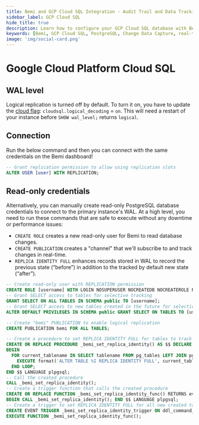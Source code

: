 ```yaml
---
title: Bemi and GCP Cloud SQL Integration - Audit Trail and Data Tracking
sidebar_label: GCP Cloud SQL
hide_title: true
description: Learn how to configure your GCP Cloud SQL database with Bemi for real-time data tracking using Change Data Capture (CDC). Includes detailed setup instructions for connections and WAL levels.
keywords: [Bemi, GCP Cloud SQL, PostgreSQL, Change Data Capture, real-time data tracking, audit trail, WAL, logical replication]
image: 'img/social-card.png'
---
```


# Google Cloud Platform Cloud SQL

## WAL level

Logical replication is turned off by default. To turn it on, you have to update the [cloud flag](https://cloud.google.com/sql/docs/postgres/replication/configure-logical-replication#configure-your-postgresql-instance): `cloudsql.logical_decoding` = `on`. This will need a restart of your instance before `SHOW wal_level;` returns `logical`.

## Connection

Run the below command and then you can connect with the same credentials on the Bemi dashboard!
```sql
-- Grant replication permission to allow using replication slots
ALTER USER [user] WITH REPLICATION;
```

## Read-only credentials

Alternatively, you can manually create read-only PostgreSQL database credentials to connect to the primary instance's WAL.
At a high level, you need to run these commands that are safe to execute without any downtime or performance issues:

* `CREATE ROLE` creates a new read-only user for Bemi to read database changes.
* `CREATE PUBLICATION` creates a "channel" that we'll subscribe to and track changes in real-time.
* `REPLICA IDENTITY FULL` enhances records stored in WAL to record the previous state (“before”) in addition to the tracked by default new state (“after”).

```sql
-- Create read-only user with REPLICATION permission
CREATE ROLE [username] WITH LOGIN NOSUPERUSER NOCREATEDB NOCREATEROLE REPLICATION PASSWORD '[password]';
-- Grant SELECT access to tables for selective tracking
GRANT SELECT ON ALL TABLES IN SCHEMA public TO [username];
-- Grant SELECT access to new tables created in the future for selective tracking
ALTER DEFAULT PRIVILEGES IN SCHEMA public GRANT SELECT ON TABLES TO [username];

-- Create "bemi" PUBLICATION to enable logical replication
CREATE PUBLICATION bemi FOR ALL TABLES;

-- Create a procedure to set REPLICA IDENTITY FULL for tables to track the "before" state on DB row changes
CREATE OR REPLACE PROCEDURE _bemi_set_replica_identity() AS $$ DECLARE current_tablename TEXT;
BEGIN
  FOR current_tablename IN SELECT tablename FROM pg_tables LEFT JOIN pg_class ON relname = tablename WHERE schemaname = 'public' AND relkind != 'f' AND relreplident != 'f' LOOP
    EXECUTE format('ALTER TABLE %I REPLICA IDENTITY FULL', current_tablename);
  END LOOP;
END $$ LANGUAGE plpgsql;
-- Call the created procedure
CALL _bemi_set_replica_identity();
-- Create a trigger function that calls the created procedure
CREATE OR REPLACE FUNCTION _bemi_set_replica_identity_func() RETURNS event_trigger AS $$
BEGIN CALL _bemi_set_replica_identity(); END $$ LANGUAGE plpgsql;
-- Create a trigger to set REPLICA IDENTITY FULL for all new created tables
CREATE EVENT TRIGGER _bemi_set_replica_identity_trigger ON ddl_command_end WHEN TAG IN ('CREATE TABLE')
EXECUTE FUNCTION _bemi_set_replica_identity_func();
```
